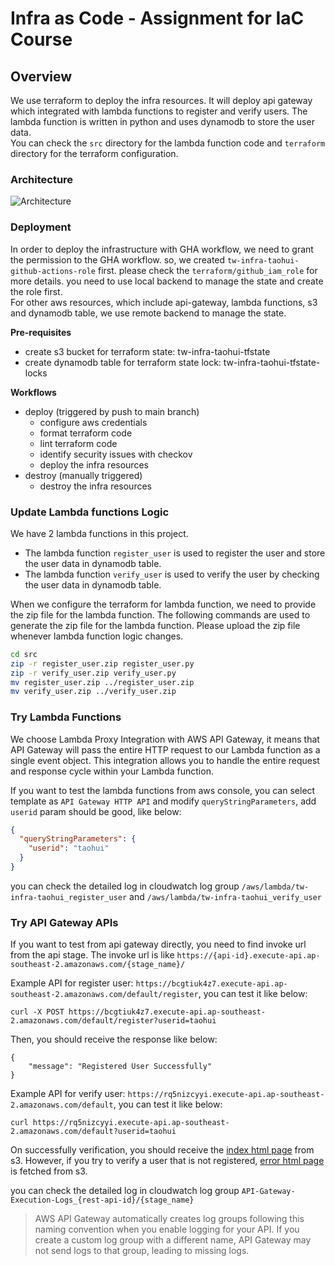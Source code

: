 # Infra as Code - Assignment for IaC Course

## Overview
We use terraform to deploy the infra resources. It will deploy api gateway which integrated with lambda functions to register and verify users. The lambda function is written in python and uses dynamodb to store the user data.   
You can check the `src` directory for the lambda function code and `terraform` directory for the terraform configuration.

### Architecture
![Architecture](./images/assignment.png)

### Deployment
In order to deploy the infrastructure with GHA workflow, we need to grant the permission to the GHA workflow. so, we created `tw-infra-taohui-github-actions-role` first.
please check the `terraform/github_iam_role` for more details. you need to use local backend to manage the state and create the role first.  
For other aws resources, which include api-gateway, lambda functions, s3 and dynamodb table, we use remote backend to manage the state. 

**Pre-requisites**
- create s3 bucket for terraform state: tw-infra-taohui-tfstate
- create dynamodb table for terraform state lock: tw-infra-taohui-tfstate-locks

**Workflows**
- deploy (triggered by push to main branch)
  - configure aws credentials
  - format terraform code
  - lint terraform code
  - identify security issues with checkov
  - deploy the infra resources
- destroy (manually triggered)
  - destroy the infra resources

### Update Lambda functions Logic
We have 2 lambda functions in this project.
- The lambda function `register_user` is used to register the user and store the user data in dynamodb table. 
- The lambda function `verify_user` is used to verify the user by checking the user data in dynamodb table.

When we configure the terraform for lambda function, we need to provide the zip file for the lambda function.
The following commands are used to generate the zip file for the lambda function. Please upload the zip file whenever lambda function logic changes.
```bash
cd src
zip -r register_user.zip register_user.py
zip -r verify_user.zip verify_user.py
mv register_user.zip ../register_user.zip
mv verify_user.zip ../verify_user.zip
```

### Try Lambda Functions
We choose Lambda Proxy Integration with AWS API Gateway, it means that API Gateway will pass the entire HTTP request to our Lambda function as a single event object. This integration allows you to handle the entire request and response cycle within your Lambda function.

If you want to test the lambda functions from aws console, you can select template as `API Gateway HTTP API` and modify `queryStringParameters`, add `userid` param should be good, like below:
```json
{
  "queryStringParameters": {
    "userid": "taohui"
  }
}
```
you can check the detailed log in cloudwatch log group `/aws/lambda/tw-infra-taohui_register_user` and `/aws/lambda/tw-infra-taohui_verify_user`

### Try API Gateway APIs
If you want to test from api gateway directly, you need to find invoke url from the api stage. The invoke url is like `https://{api-id}.execute-api.ap-southeast-2.amazonaws.com/{stage_name}/`

Example API for register user: `https://bcgtiuk4z7.execute-api.ap-southeast-2.amazonaws.com/default/register`, you can test it like below:
```
curl -X POST https://bcgtiuk4z7.execute-api.ap-southeast-2.amazonaws.com/default/register?userid=taohui
```
Then, you should receive the response like below:
```
{
    "message": "Registered User Successfully"
}
```

Example API for verify user: `https://rq5nizcyyi.execute-api.ap-southeast-2.amazonaws.com/default`, you can test it like below:
```
curl https://rq5nizcyyi.execute-api.ap-southeast-2.amazonaws.com/default?userid=taohui
```
On successfully verification, you should receive the [index html page](terraform/index.html) from s3. 
However, if you try to verify a user that is not registered, [error html page](terraform/error.html) is fetched from s3.   

you can check the detailed log in cloudwatch log group `API-Gateway-Execution-Logs_{rest-api-id}/{stage_name}`
> AWS API Gateway automatically creates log groups following this naming convention when you enable logging for your API. If you create a custom log group with a different name, API Gateway may not send logs to that group, leading to missing logs.









